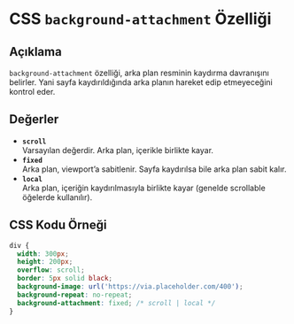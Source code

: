 # CSS `background-attachment` Özelliği

## Açıklama
`background-attachment` özelliği, arka plan resminin kaydırma davranışını belirler. Yani sayfa kaydırıldığında arka planın hareket edip etmeyeceğini kontrol eder.

## Değerler
- **`scroll`**  
  Varsayılan değerdir. Arka plan, içerikle birlikte kayar.
- **`fixed`**  
  Arka plan, viewport’a sabitlenir. Sayfa kaydırılsa bile arka plan sabit kalır.
- **`local`**  
  Arka plan, içeriğin kaydırılmasıyla birlikte kayar (genelde scrollable öğelerde kullanılır).

## CSS Kodu Örneği

```css
div {
  width: 300px;
  height: 200px;
  overflow: scroll;
  border: 5px solid black;
  background-image: url('https://via.placeholder.com/400');
  background-repeat: no-repeat;
  background-attachment: fixed; /* scroll | local */
}
